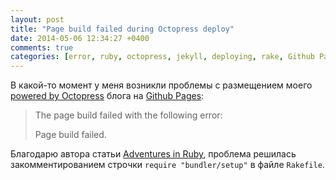 ```yaml
---
layout: post
title: "Page build failed during Octopress deploy"
date: 2014-05-06 12:34:27 +0400
comments: true
categories: [error, ruby, octopress, jekyll, deploying, rake, Github Pages]
---
```


В какой-то момент у меня возникли проблемы с размещением моего [powered by Octopress](http://octopress.org) блога на [Github Pages](https://pages.github.com/):

>The page build failed with the following error:
>
>Page build failed.

Благодарю автора статьи [Adventures in Ruby](http://warewolf.github.io/blog/2013/04/28/adventures-in-ruby/), проблема решилась закомментированием строчки ``require "bundler/setup"`` в файле ``Rakefile``.
